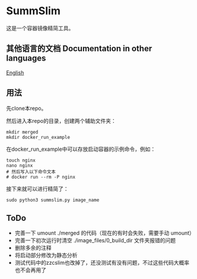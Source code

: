 # SummSlim

这是一个容器镜像精简工具。

## 其他语言的文档 Documentation in other languages

[English](./README-English.md)

## 用法

先clone本repo。

然后进入本repo的目录，创建两个辅助文件夹：

```shell
mkdir merged
mkdir docker_run_example
```

在docker_run_example中可以存放启动容器的示例命令，例如：

```shell
touch nginx
nano nginx
# 然后写入以下命令文本
# docker run --rm -P nginx
```

接下来就可以进行精简了：

```shell
sudo python3 summslim.py image_name
```

## ToDo

- 完善一下 umount ./merged 的代码（现在的有时会失败，需要手动 umount）
- 完善一下初次运行时清空 ./image_files/0_build_dir 文件夹报错的问题
- 删除多余的注释
- 将启动部分修改为静态分析
- 测试代码中的zzcslim也改掉了，还没测试有没有问题，不过这些代码大概率也不会再用了

